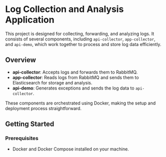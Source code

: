 
# Log Collection and Analysis Application

This project is designed for collecting, forwarding, and analyzing logs. It consists of several components, including `api-collector`, `app-collector`, and `api-demo`, which work together to process and store log data efficiently.

## Overview

- **api-collector**: Accepts logs and forwards them to RabbitMQ.
- **app-collector**: Reads logs from RabbitMQ and sends them to Elasticsearch for storage and analysis.
- **api-demo**: Generates exceptions and sends the log data to `api-collector`.

These components are orchestrated using Docker, making the setup and deployment process straightforward.

## Getting Started

### Prerequisites

- Docker and Docker Compose installed on your machine.



